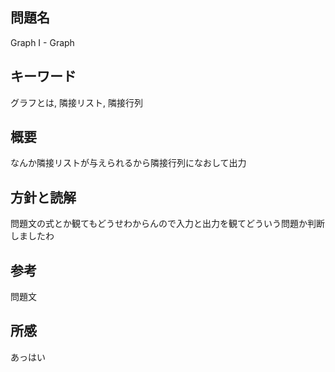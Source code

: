 ## 問題名
Graph I - Graph

## キーワード
グラフとは, 隣接リスト, 隣接行列

## 概要
なんか隣接リストが与えられるから隣接行列になおして出力

## 方針と読解
問題文の式とか観てもどうせわからんので入力と出力を観てどういう問題か判断しましたわ

## 参考
問題文

## 所感
あっはい